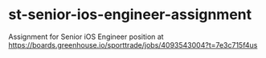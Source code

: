# st-senior-ios-engineer-assignment
Assignment for Senior iOS Engineer position at https://boards.greenhouse.io/sporttrade/jobs/4093543004?t=7e3c715f4us
